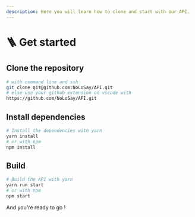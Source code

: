 ```yaml
---
description: Here you will learn how to clone and start with our API.
---
```


# 🪜 Get started

## Clone the repository

```bash
# with command line and ssh
git clone git@github.com:NoLoSay/API.git
# else use your github extension on vscode with
https://github.com/NoLoSay/API.git
```

## Install dependencies

```bash
# Install the dependencies with yarn 
yarn install
# or with npm
npm install
```

## Build

```bash
# Build the API with yarn
yarn run start 
# or with npm
npm start
```

And you're ready to go !
